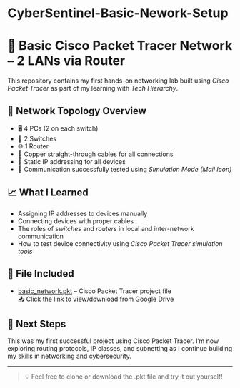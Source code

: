 # CyberSentinel-Basic-Nework-Setup
# 🧠 Basic Cisco Packet Tracer Network – 2 LANs via Router

This repository contains my first hands-on networking lab built using *Cisco Packet Tracer* as part of my learning with *Tech Hierarchy*.

## 🔧 Network Topology Overview

- 🖥 4 PCs (2 on each switch)
- 🔀 2 Switches
- 🌐 1 Router
- 🧵 Copper straight-through cables for all connections
- 🧠 Static IP addressing for all devices
- 📩 Communication successfully tested using *Simulation Mode (Mail Icon)*

## 📈 What I Learned

- Assigning IP addresses to devices manually
- Connecting devices with proper cables
- The roles of *switches* and *routers* in local and inter-network communication
- How to test device connectivity using *Cisco Packet Tracer simulation tools*


## 📁 File Included

- [basic_network.pkt](https://drive.google.com/file/d/1MgK8PXSkWBZEwaL45WgfORFAWVopWMAD/view?usp=drivesdk) – Cisco Packet Tracer project file  
  📥 Click the link to view/download from Google Drive

## 🚀 Next Steps

This was my first successful project using Cisco Packet Tracer. I’m now exploring routing protocols, IP classes, and subnetting as I continue building my skills in networking and cybersecurity.

---

> 💡 Feel free to clone or download the .pkt file and try it out yourself!
